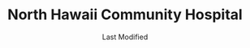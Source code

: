 ---
layout: location-page
date: Last Modified
description: "Local COVID-19 testing is available at North Hawaii Community Hospital in Waimea, Hawaii, USA."
permalink: "locations/hawaii/waimea/north-hawaii-community-hospital/"
tags:
  - locations
  - hawaii
title: North Hawaii Community Hospital
uniqueName: north-hawaii-community-hospital
state: Hawaii
stateAbbr: HI
hood: "Waimea"
address: "67-1125 Mamalahoa Hwy"
city: "Waimea"
zip: "96743"
zipsNearby: "96704 96710 96713 96718 96719 96720 96721 96725 96726 96727 96728 96739 96740 96745 96738 96743 96755 96749 96750 96760 96764 96773 96774 96771 96776 96777 96780 96781 96783 96785" 
mapUrl: "http://maps.apple.com/?q=North+Hawaii+Community+Hospital&address=67-1125+Mamalahoa+Hwy,Waimea,Hawaii,96743"
locationType: Drive-thru
phone: "808-691-2619"
website: "https://www.queens.org/north-hawaii/north-hawaii-community-hospital"
onlineBooking: undefined
closed: undefined
closedUpdate: May 25th, 2020
notes: "Requires phone screen."
days: Everyday
hours: 10AM-6PM
ctaMessage: Learn more
ctaUrl: "https://www.queens.org/north-hawaii/north-hawaii-community-hospital"
---